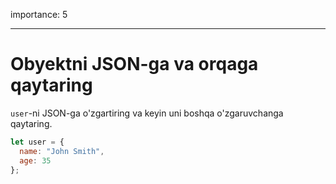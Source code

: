 importance: 5

---

# Obyektni JSON-ga va orqaga qaytaring

`user`-ni JSON-ga o'zgartiring va keyin uni boshqa o'zgaruvchanga qaytaring.

```js
let user = {
  name: "John Smith",
  age: 35
};
```
